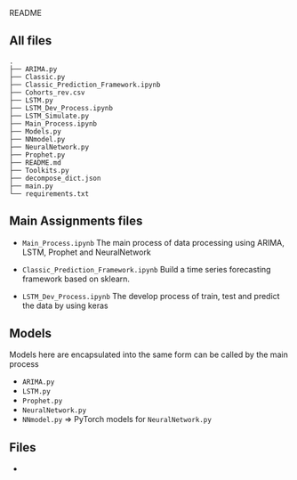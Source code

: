 README


## All files
```
.
├── ARIMA.py                  
├── Classic.py
├── Classic_Prediction_Framework.ipynb
├── Cohorts_rev.csv
├── LSTM.py
├── LSTM_Dev_Process.ipynb
├── LSTM_Simulate.py
├── Main_Process.ipynb
├── Models.py
├── NNmodel.py
├── NeuralNetwork.py
├── Prophet.py
├── README.md
├── Toolkits.py
├── decompose_dict.json
├── main.py
└── requirements.txt

```


## Main Assignments files

*  `Main_Process.ipynb`  The main process of data processing using ARIMA, LSTM, Prophet and NeuralNetwork

*  `Classic_Prediction_Framework.ipynb`  Build a time series forecasting framework based on sklearn.

* `LSTM_Dev_Process.ipynb` The develop process of train, test and predict the data by using keras

## Models

Models here are encapsulated into the same form can be called by the main process

* `ARIMA.py`
* `LSTM.py`
* `Prophet.py`
* `NeuralNetwork.py`
* `NNmodel.py`  => PyTorch models for `NeuralNetwork.py`

## Files
*